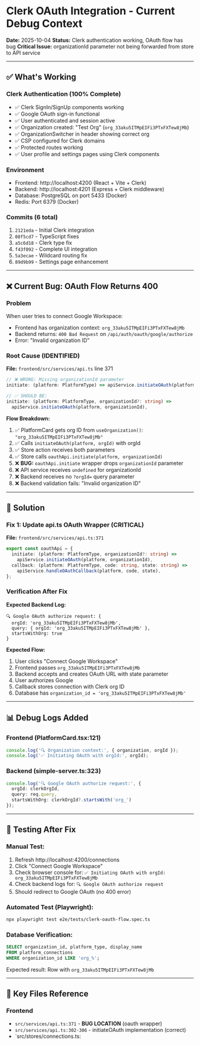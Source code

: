 # Clerk OAuth Integration - Current Debug Context

**Date:** 2025-10-04
**Status:** Clerk authentication working, OAuth flow has bug
**Critical Issue:** organizationId parameter not being forwarded from store to API service

---

## ✅ What's Working

### Clerk Authentication (100% Complete)
- ✅ Clerk SignIn/SignUp components working
- ✅ Google OAuth sign-in functional
- ✅ User authenticated and session active
- ✅ Organization created: "Test Org" (`org_33aku5ITMpEIFi3PTxFXTew8jMb`)
- ✅ OrganizationSwitcher in header showing correct org
- ✅ CSP configured for Clerk domains
- ✅ Protected routes working
- ✅ User profile and settings pages using Clerk components

### Environment
- Frontend: http://localhost:4200 (React + Vite + Clerk)
- Backend: http://localhost:4201 (Express + Clerk middleware)
- Database: PostgreSQL on port 5433 (Docker)
- Redis: Port 6379 (Docker)

### Commits (6 total)
1. `2121eda` - Initial Clerk integration
2. `08f5cd7` - TypeScript fixes
3. `a5c6d18` - Clerk type fix
4. `f43f092` - Complete UI integration
5. `5a3ecae` - Wildcard routing fix
6. `89d9b99` - Settings page enhancement

---

## ❌ Current Bug: OAuth Flow Returns 400

### Problem
When user tries to connect Google Workspace:
- Frontend has organization context: `org_33aku5ITMpEIFi3PTxFXTew8jMb`
- Backend returns: `400 Bad Request` on `/api/auth/oauth/google/authorize`
- Error: "Invalid organization ID"

### Root Cause (IDENTIFIED)

**File:** `frontend/src/services/api.ts` line 371

```typescript
// ❌ WRONG: Missing organizationId parameter
initiate: (platform: PlatformType) => apiService.initiateOAuth(platform),

// ✅ SHOULD BE:
initiate: (platform: PlatformType, organizationId?: string) =>
  apiService.initiateOAuth(platform, organizationId),
```

**Flow Breakdown:**
1. ✅ PlatformCard gets org ID from `useOrganization()`: `"org_33aku5ITMpEIFi3PTxFXTew8jMb"`
2. ✅ Calls `initiateOAuth(platform, orgId)` with orgId
3. ✅ Store action receives both parameters
4. ✅ Store calls `oauthApi.initiate(platform, organizationId)`
5. ❌ **BUG:** `oauthApi.initiate` wrapper drops `organizationId` parameter
6. ❌ API service receives `undefined` for organizationId
7. ❌ Backend receives no `?orgId=` query parameter
8. ❌ Backend validation fails: "Invalid organization ID"

---

## 🔧 Solution

### Fix 1: Update api.ts OAuth Wrapper (CRITICAL)

**File:** `frontend/src/services/api.ts:371`

```typescript
export const oauthApi = {
  initiate: (platform: PlatformType, organizationId?: string) =>
    apiService.initiateOAuth(platform, organizationId),
  callback: (platform: PlatformType, code: string, state: string) =>
    apiService.handleOAuthCallback(platform, code, state),
};
```

### Verification After Fix

**Expected Backend Log:**
```
🔍 Google OAuth authorize request: {
  orgId: 'org_33aku5ITMpEIFi3PTxFXTew8jMb',
  query: { orgId: 'org_33aku5ITMpEIFi3PTxFXTew8jMb' },
  startsWithOrg: true
}
```

**Expected Flow:**
1. User clicks "Connect Google Workspace"
2. Frontend passes `org_33aku5ITMpEIFi3PTxFXTew8jMb`
3. Backend accepts and creates OAuth URL with state parameter
4. User authorizes Google
5. Callback stores connection with Clerk org ID
6. Database has `organization_id = 'org_33aku5ITMpEIFi3PTxFXTew8jMb'`

---

## 📊 Debug Logs Added

### Frontend (PlatformCard.tsx:121)
```typescript
console.log('🔍 Organization context:', { organization, orgId });
console.log('✅ Initiating OAuth with orgId:', orgId);
```

### Backend (simple-server.ts:323)
```typescript
console.log('🔍 Google OAuth authorize request:', {
  orgId: clerkOrgId,
  query: req.query,
  startsWithOrg: clerkOrgId?.startsWith('org_')
});
```

---

## 🧪 Testing After Fix

### Manual Test:
1. Refresh http://localhost:4200/connections
2. Click "Connect Google Workspace"
3. Check browser console for: `✅ Initiating OAuth with orgId: org_33aku5ITMpEIFi3PTxFXTew8jMb`
4. Check backend logs for: `🔍 Google OAuth authorize request`
5. Should redirect to Google OAuth (no 400 error)

### Automated Test (Playwright):
```bash
npx playwright test e2e/tests/clerk-oauth-flow.spec.ts
```

### Database Verification:
```sql
SELECT organization_id, platform_type, display_name
FROM platform_connections
WHERE organization_id LIKE 'org_%';
```

Expected result: Row with `org_33aku5ITMpEIFi3PTxFXTew8jMb`

---

## 📁 Key Files Reference

### Frontend
- `src/services/api.ts:371` - **BUG LOCATION** (oauth wrapper)
- `src/services/api.ts:302-306` - initiateOAuth implementation (correct)
- `src/stores/connections.ts: